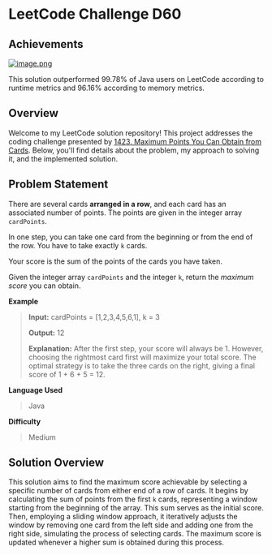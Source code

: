 
# LeetCode Challenge D60
## Achievements
[![image.png](https://i.postimg.cc/nhrP1zV1/image.png)](https://postimg.cc/xXr5f9zk)

This solution outperformed 99.78% of Java users on LeetCode according to runtime metrics and 96.16% according to memory metrics.
 

## Overview

Welcome to my LeetCode solution repository! This project addresses the coding challenge presented by [1423. Maximum Points You Can Obtain from Cards](https://leetcode.com/problems/maximum-points-you-can-obtain-from-cards/). Below, you'll find details about the problem, my approach to solving it, and the implemented solution.

## Problem Statement
There are several cards  **arranged in a row**, and each card has an associated number of points. The points are given in the integer array  `cardPoints`.

In one step, you can take one card from the beginning or from the end of the row. You have to take exactly  `k`  cards.

Your score is the sum of the points of the cards you have taken.

Given the integer array  `cardPoints`  and the integer  `k`, return the  _maximum score_  you can obtain.

**Example**
>**Input:** cardPoints = [1,2,3,4,5,6,1], k = 3
>
>**Output:** 12
>
>**Explanation:** After the first step, your score will always be 1. However, choosing the rightmost card first will maximize your total score. The optimal strategy is to take the three cards on the right, giving a final score of 1 + 6 + 5 = 12.

**Language Used**
> Java

**Difficulty**
> Medium

## Solution Overview
This solution aims to find the maximum score achievable by selecting a specific number of cards from either end of a row of cards. It begins by calculating the sum of points from the first `k` cards, representing a window starting from the beginning of the array. This sum serves as the initial score. Then, employing a sliding window approach, it iteratively adjusts the window by removing one card from the left side and adding one from the right side, simulating the process of selecting cards. The maximum score is updated whenever a higher sum is obtained during this process.  
